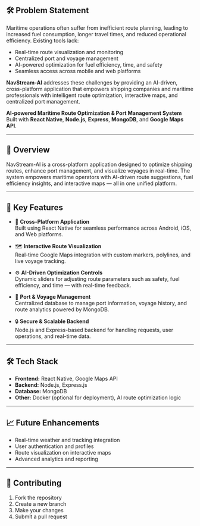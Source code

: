 ## 🛠 Problem Statement

Maritime operations often suffer from inefficient route planning, leading to increased fuel consumption, longer travel times, and reduced operational efficiency. Existing tools lack:

- Real-time route visualization and monitoring
- Centralized port and voyage management
- AI-powered optimization for fuel efficiency, time, and safety
- Seamless access across mobile and web platforms

**NavStream-AI** addresses these challenges by providing an AI-driven, cross-platform application that empowers shipping companies and maritime professionals with intelligent route optimization, interactive maps, and centralized port management.

**AI-powered Maritime Route Optimization & Port Management System**  
Built with **React Native**, **Node.js**, **Express**, **MongoDB**, and **Google Maps API**.

---

## 🚀 Overview

NavStream-AI is a cross-platform application designed to optimize shipping routes, enhance port management, and visualize voyages in real-time. The system empowers maritime operators with AI-driven route suggestions, fuel efficiency insights, and interactive maps — all in one unified platform.

---

## 🌟 Key Features

- 📱 **Cross-Platform Application**  
  Built using React Native for seamless performance across Android, iOS, and Web platforms.

- 🗺️ **Interactive Route Visualization**  
  Real-time Google Maps integration with custom markers, polylines, and live voyage tracking.

- ⚙️ **AI-Driven Optimization Controls**  
  Dynamic sliders for adjusting route parameters such as safety, fuel efficiency, and time — with real-time feedback.

- 🏢 **Port & Voyage Management**  
  Centralized database to manage port information, voyage history, and route analytics powered by MongoDB.

- 🔒 **Secure & Scalable Backend**  
  Node.js and Express-based backend for handling requests, user operations, and real-time data.

---

## 🛠️ Tech Stack

- **Frontend:** React Native, Google Maps API  
- **Backend:** Node.js, Express.js  
- **Database:** MongoDB  
- **Other:** Docker (optional for deployment), AI route optimization logic

---

## 📈 Future Enhancements

- Real-time weather and tracking integration
- User authentication and profiles
- Route visualization on interactive maps
- Advanced analytics and reporting

---

## 🤝 Contributing

1. Fork the repository
2. Create a new branch
3. Make your changes
4. Submit a pull request


